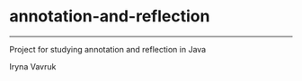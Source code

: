 # annotation-and-reflection
---
Project for studying annotation and reflection in Java

Iryna Vavruk
